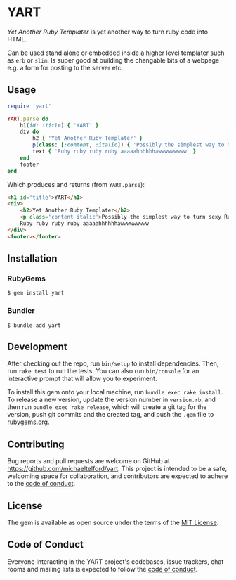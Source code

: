 # YART

*Yet Another Ruby Templater* is yet another way to turn ruby code into HTML.

Can be used stand alone or embedded inside a higher level templater such as `erb` or `slim`. Is super good at building the changable bits of a webpage e.g. a form for posting to the server etc.

## Usage

```ruby
require 'yart'

YART.parse do
    h1(id: :title) { 'YART' }
    div do
        h2 { 'Yet Another Ruby Templater' }
        p(class: [:content, :italic]) { 'Possibly the simplest way to turn sexy Ruby into boring HTML' }
        text { 'Ruby ruby ruby ruby aaaaahhhhhhawwwwwwwww' }
    end
    footer
end
```

Which produces and returns (from `YART.parse`):

```html
<h1 id='title'>YART</h1>
<div>
    <h2>Yet Another Ruby Templater</h2>
    <p class='content italic'>Possibly the simplest way to turn sexy Ruby into boring HTML</p>
    Ruby ruby ruby ruby aaaaahhhhhhawwwwwwwww
</div>
<footer></footer>
```

## Installation

### RubyGems

    $ gem install yart

### Bundler

    $ bundle add yart

## Development

After checking out the repo, run `bin/setup` to install dependencies. Then, run `rake test` to run the tests. You can also run `bin/console` for an interactive prompt that will allow you to experiment.

To install this gem onto your local machine, run `bundle exec rake install`. To release a new version, update the version number in `version.rb`, and then run `bundle exec rake release`, which will create a git tag for the version, push git commits and the created tag, and push the `.gem` file to [rubygems.org](https://rubygems.org).

## Contributing

Bug reports and pull requests are welcome on GitHub at https://github.com/michaeltelford/yart. This project is intended to be a safe, welcoming space for collaboration, and contributors are expected to adhere to the [code of conduct](https://github.com/michaeltelford/yart/blob/master/CODE_OF_CONDUCT.md).

## License

The gem is available as open source under the terms of the [MIT License](https://opensource.org/licenses/MIT).

## Code of Conduct

Everyone interacting in the YART project's codebases, issue trackers, chat rooms and mailing lists is expected to follow the [code of conduct](https://github.com/michaeltelford/yart/blob/master/CODE_OF_CONDUCT.md).
